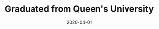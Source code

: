 ---
title: Graduated from Queen's University
eventType: other
date: 2020-04-01
thumbnail: queens-thumb
blurb: Bachelor of Computing (Honours, Software Design).<br/><a target="_blank" rel="noopener noreferrer" href="https://cips.ca/SoftwareEngineering/#:~:text=Queen%E2%80%99s%20University">CIPS Accredited</a> Software Engineering program.
---